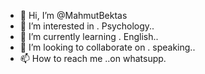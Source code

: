 - 👋 Hi, I’m @MahmutBektas
- 👀 I’m interested in . Psychology..
- 🌱 I’m currently learning . English..
- 💞️ I’m looking to collaborate on . speaking..
- 📫 How to reach me ..on whatsupp.

<!---
MahmutBektas/MahmutBektas is a ✨ special ✨ repository because its `README.md` (this file) appears on your GitHub profile.
You can click the Preview link to take a look at your changes.
--->
